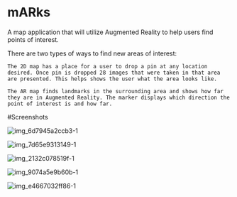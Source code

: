 # mARks

A map application that will utilize Augmented Reality to help users find points of interest.

There are two types of ways to find new areas of interest:

    The 2D map has a place for a user to drop a pin at any location desired. Once pin is dropped 28 images that were taken in that area are presented. This helps shows the user what the area looks like.
    
    The AR map finds landmarks in the surrounding area and shows how far they are in Augmented Reality. The marker displays which direction the point of interest is and how far. 





#Screenshots

![img_6d7945a2ccb3-1](https://user-images.githubusercontent.com/12518835/33756815-0901d90a-dbac-11e7-9f39-2cfade348050.jpeg "")

![img_7d65e9313149-1](https://user-images.githubusercontent.com/12518835/33756817-09448624-dbac-11e7-8538-15dc2bfac362.jpeg "")

![img_2132c078519f-1](https://user-images.githubusercontent.com/12518835/33756818-096598be-dbac-11e7-8e88-6fc66f26fed6.jpeg "")

![img_9074a5e9b60b-1](https://user-images.githubusercontent.com/12518835/33756819-09946900-dbac-11e7-9700-8a1ef7348f17.jpeg "")

![img_e4667032ff86-1](https://user-images.githubusercontent.com/12518835/33756820-09bae346-dbac-11e7-9556-8a2b1bfafe88.jpeg "")

